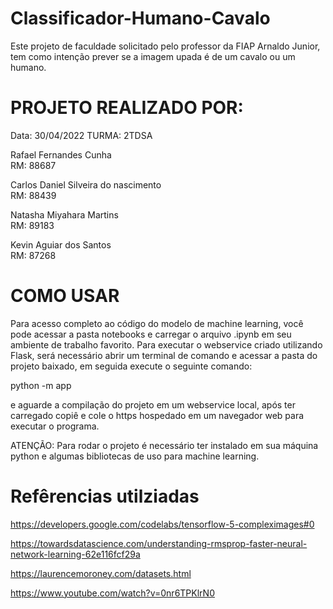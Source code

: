 # Classificador-Humano-Cavalo
Este projeto de faculdade solicitado pelo professor da FIAP Arnaldo Junior, tem como intenção prever se a imagem upada é de um cavalo ou um humano.

# PROJETO REALIZADO POR:
Data: 30/04/2022
TURMA: 2TDSA

Rafael Fernandes Cunha		
RM: 88687

Carlos Daniel Silveira do nascimento				
RM: 88439

Natasha Miyahara Martins	
RM: 89183

Kevin Aguiar dos Santos		
RM: 87268

# COMO USAR

Para acesso completo ao código do modelo de machine learning, você pode acessar a pasta notebooks e carregar o arquivo .ipynb em seu ambiente de trabalho favorito.
Para executar o webservice criado utilizando Flask, será necessário abrir um terminal de comando e acessar a pasta do projeto baixado, em seguida execute o seguinte comando:

python -m app

e aguarde a compilação do projeto em um webservice local, após ter carregado copiê e cole o https hospedado em um navegador web para executar o programa.

ATENÇÃO: Para rodar o projeto é necessário ter instalado em sua máquina python e algumas bibliotecas de uso para machine learning.

# Refêrencias utilziadas

https://developers.google.com/codelabs/tensorflow-5-compleximages#0

https://towardsdatascience.com/understanding-rmsprop-faster-neural-network-learning-62e116fcf29a

https://laurencemoroney.com/datasets.html

https://www.youtube.com/watch?v=0nr6TPKlrN0
